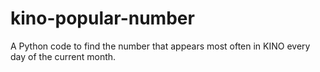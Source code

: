 # kino-popular-number
A Python code to find the number that appears most often in KINO every day of the current month.
